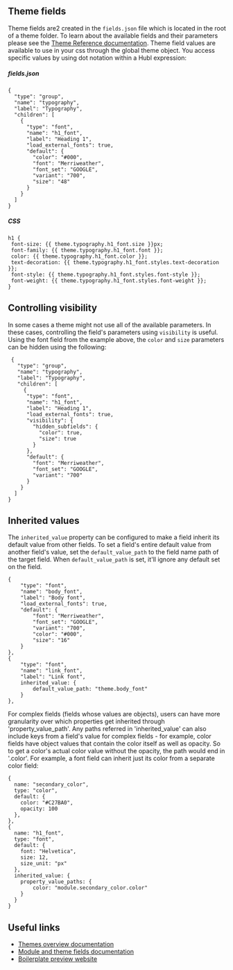 ## Theme fields
Theme fields are2 created in the `fields.json` file which is located in the root of a theme folder. To learn about the available fields and their parameters please see the [Theme Reference documentation](https://designers.hubspot.com/docs/tutorials/themes-reference#fields-json). Theme field values are available to use in your css through the global theme object. You access specific values by using dot notation within a Hubl expression:

##### fields.json
```
{
  "type": "group",
  "name": "typography",
  "label": "Typography",
  "children": [
    {
      "type": "font",
      "name": "h1_font",
      "label": "Heading 1",
      "load_external_fonts": true,
      "default": {
        "color": "#000",
        "font": "Merriweather",
        "font_set": "GOOGLE",
        "variant": "700",
        "size": "48"
      }
    }
  ]
}
```

##### CSS
```
h1 {
 font-size: {{ theme.typography.h1_font.size }}px;
 font-family: {{ theme.typography.h1_font.font }};
 color: {{ theme.typography.h1_font.color }};
 text-decoration: {{ theme.typography.h1_font.styles.text-decoration }};
 font-style: {{ theme.typography.h1_font.styles.font-style }};
 font-weight: {{ theme.typography.h1_font.styles.font-weight }};
}
```

## Controlling visibility
In some cases a theme might not use all of the available parameters. In these cases, controlling the field's parameters using `visibility` is useful. Using the font field from the example above, the `color` and `size` parameters can be hidden using the following:

```
 {
   "type": "group",
   "name": "typography",
   "label": "Typography",
   "children": [
     {
      "type": "font",
      "name": "h1_font",
      "label": "Heading 1",
      "load_external_fonts": true,
      "visibility": {
        "hidden_subfields": {
          "color": true,
          "size": true
        }
      },
      "default": {
        "font": "Merriweather",
        "font_set": "GOOGLE",
        "variant": "700"
      }
    }
  ]
}
```

## Inherited values
The `inherited_value` property can be configured to make a field inherit its default value from other fields. To set a field's entire default value from another field's value, set the `default_value_path` to the field name path of the target field. When `default_value_path` is set, it'll ignore any default set on the field.
```
{
	"type": "font",
	"name": "body_font",
	"label": "Body font",
	"load_external_fonts": true,
	"default": {
		"font": "Merriweather",
		"font_set": "GOOGLE",
		"variant": "700",
		"color": "#000",
		"size": "16"
	}
},
{
	"type": "font",
	"name": "link_font",
	"label": "Link font",
	inherited_value: {
		default_value_path: "theme.body_font"
	}
},
```

For complex fields (fields whose values are objects), users can have more granularity over which properties get inherited through 'property_value_path'. Any paths referred in 'inherited_value' can also include keys from a field's value for complex fields - for example, color fields have object values that contain the color itself as well as opacity. So to get a color's actual color value without the opacity, the path would end in '.color'. For example, a font field can inherit just its color from a separate color field:

```
{
  name: "secondary_color",
  type: "color",
  default: {
    color: "#C27BA0",
    opacity: 100
  },
},
{
  name: "h1_font",
  type: "font",
  default: {
    font: "Helvetica",
    size: 12,
    size_unit: "px"
  },
  inherited_value: {
    property_value_paths: {
        color: "module.secondary_color.color"
    }
  }
}
```

## Useful links
- [Themes overview documentation](https://designers.hubspot.com/docs/building-blocks/themes)
- [Module and theme fields documentation](https://designers.hubspot.com/docs/building-blocks/module-theme-fields)
- [Boilerplate preview website](https://boilerplate.hubspotcms.com)
